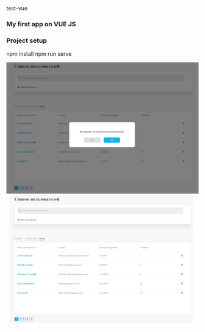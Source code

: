test-vue

### My first app on VUE JS
### Project setup

npm install
npm run serve

[![Screenshots](https://github.com/webdeveziz/eziz-test-vue/blob/main/src/assets/scr.jpg)](https://t.me/eziz1209)
![Screenshots](https://github.com/webdeveziz/eziz-test-vue/blob/main/src/assets/scr2.jpg)
